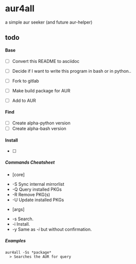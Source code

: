 # aur4all

a simple aur seeker (and future aur-helper)

## todo

#### Base
- [ ] Convert this README to asciidoc
- [ ] Decide if I want to write this program in bash or in python..
- [ ] Fork to gitlab
- [ ] Make build package for AUR
- [ ] Add to AUR


#### Find
- [ ] Create alpha-python version
- [ ] Create alpha-bash version

#### Install
- [ ] 

##### Commands Cheatsheet
* [core]
- -S    Sync internal mirrorlist
- -Q    Query installed PKGs
- -R    Remove PKG(s)
- -U    Update installed PKGs

* [args]
- -s    Search.
- -i    Install.
- -y    Same as *-i* but without confirmation.


##### Examples
```
aur4all -Ss *package*
  > Searches the AUR for query
```
